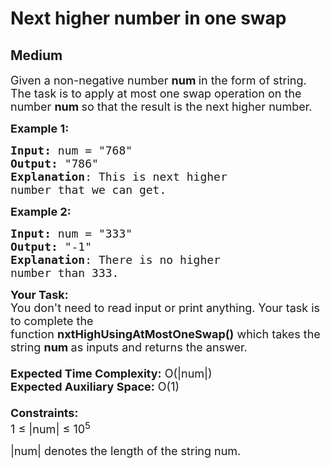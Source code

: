 # Next higher number in one swap
## Medium 
<div class="problem-statement">
                <p></p><p><span style="font-size:18px">Given a non-negative number <strong>num&nbsp;</strong>in the form of string. The task is to apply at most one swap operation on the number <strong>num&nbsp;</strong>so that the result is the next higher number.</span></p>

<p><span style="font-size:18px"><strong>Example 1:</strong></span></p>

<pre><span style="font-size:18px"><strong>Input: </strong>num = "768"
<strong>Output:</strong> "786"
<strong>Explanation</strong>: This is next higher
number that we can get.
</span></pre>

<p><span style="font-size:18px"><strong>Example 2:</strong></span></p>

<pre><span style="font-size:18px"><strong>Input: </strong>num = "333"
<strong>Output:</strong> "-1"
<strong>Explanation</strong>: There is no higher
number than 333. 
</span></pre>

<p><span style="font-size:18px"><strong>Your Task:&nbsp;&nbsp;</strong><br>
You don't need to read input or print anything. Your task is to complete the function&nbsp;<strong>nxtHighUsingAtMostOneSwap()</strong>&nbsp;which takes the string <strong>num&nbsp;</strong>as inputs and returns the answer.<br>
<br>
<strong>Expected Time Complexity:</strong>&nbsp;O(|num|)<br>
<strong>Expected Auxiliary Space:</strong>&nbsp;O(1)<br>
<br>
<strong>Constraints:</strong><br>
1 ≤ |num| ≤ 10<sup>5</sup></span></p>

<p><span style="font-size:18px">|num| denotes the length of the string num.</span></p>
 <p></p>
            </div>